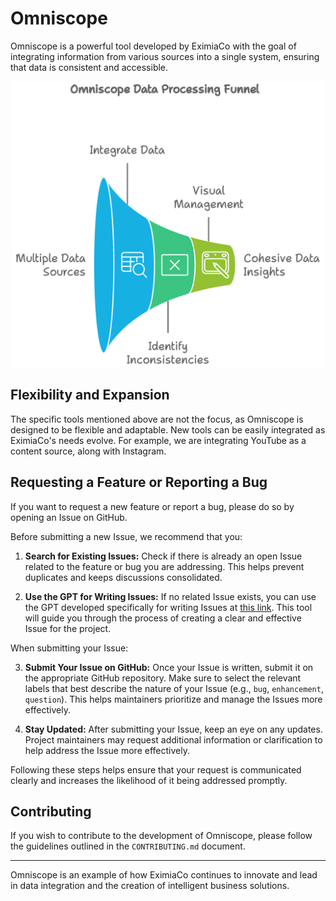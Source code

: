 # Omniscope

Omniscope is a powerful tool developed by EximiaCo with the goal of integrating information from various sources into a single system, ensuring that data is consistent and accessible.

<div align="center">
  <img src="doc/architecture-haiku/assets/data-processing-funnel.png" width="500">
</div>

## Flexibility and Expansion

The specific tools mentioned above are not the focus, as Omniscope is designed to be flexible and adaptable. New tools can be easily integrated as EximiaCo's needs evolve. For example, we are integrating YouTube as a content source, along with Instagram.

## Requesting a Feature or Reporting a Bug

If you want to request a new feature or report a bug, please do so by opening an Issue on GitHub.

Before submitting a new Issue, we recommend that you:

1. **Search for Existing Issues:** Check if there is already an open Issue related to the feature or bug you are addressing. This helps prevent duplicates and keeps discussions consolidated.

2. **Use the GPT for Writing Issues:** If no related Issue exists, you can use the GPT developed specifically for writing Issues at [this link](https://chatgpt.com/g/g-4EhDdFCI4-gpt-redator-de-issues-para-um-projeto-de-software). This tool will guide you through the process of creating a clear and effective Issue for the project.

When submitting your Issue:

3. **Submit Your Issue on GitHub:** Once your Issue is written, submit it on the appropriate GitHub repository. Make sure to select the relevant labels that best describe the nature of your Issue (e.g., `bug`, `enhancement`, `question`). This helps maintainers prioritize and manage the Issues more effectively.

4. **Stay Updated:** After submitting your Issue, keep an eye on any updates. Project maintainers may request additional information or clarification to help address the Issue more effectively.

Following these steps helps ensure that your request is communicated clearly and increases the likelihood of it being addressed promptly.


## Contributing

If you wish to contribute to the development of Omniscope, please follow the guidelines outlined in the `CONTRIBUTING.md` document.

---

Omniscope is an example of how EximiaCo continues to innovate and lead in data integration and the creation of intelligent business solutions.
